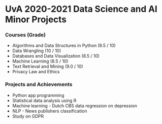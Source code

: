# UvA 2020-2021 Data Science and AI Minor Projects

### Courses (Grade)
- Algorithms and Data Structures in Python (9.5 / 10)
- Data Wrangling (10 / 10)
- Databases and Data Visualization (8.5 / 10)
- Machine Learning (8.5 / 10)
- Text Retrieval and Mining (9.0 / 10)
- Privacy Law and Ethics

### Projects and Achievements
- Python app programming
- Statistical data analysis using R
- Machine learning - Dutch CBS data regression on depression
- NLP - News publishers classification
- Study on GDPR
